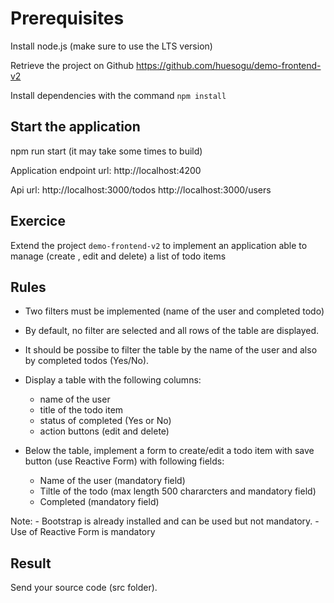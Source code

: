# Prerequisites

Install node.js (make sure to use the LTS version)

Retrieve the project on Github https://github.com/huesogu/demo-frontend-v2

Install dependencies with the command `npm install`


## Start the application

npm run start (it may take some times to build)

Application endpoint url: 
	http://localhost:4200

Api url:
	http://localhost:3000/todos
	http://localhost:3000/users


## Exercice

Extend the project `demo-frontend-v2` to implement an application able to manage (create , edit and delete) a list of todo items

## Rules

- Two filters must be implemented (name of the user and completed todo)
- By default, no filter are selected and all rows of the table are displayed.
- It should be possibe to filter the table by the name of the user and also by completed todos (Yes/No).

- Display a table with the following columns:
	- name of the user
	- title of the todo item
	- status of completed (Yes or No)
	- action buttons (edit and delete) 

- Below the table, implement a form to create/edit a todo item with save button (use Reactive Form)  with following fields:
	- Name of the user (mandatory field)
	- Tiltle of the todo (max length 500 chararcters and mandatory field)
	- Completed (mandatory field)

Note: 
	- Bootstrap is already installed and can be used but not mandatory.
	- Use of Reactive Form is mandatory


## Result

Send your source code (src folder).

